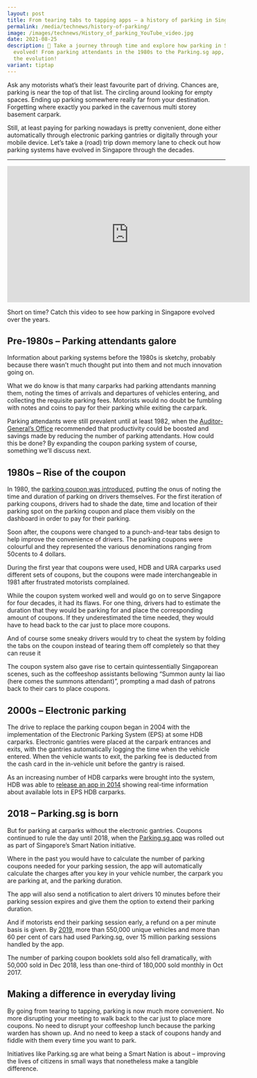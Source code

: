 ```yaml
---
layout: post
title: From tearing tabs to tapping apps – a history of parking in Singapore
permalink: /media/technews/history-of-parking/
image: /images/technews/History_of_parking_YouTube_video.jpg
date: 2021-08-25
description: 🚗 Take a journey through time and explore how parking in SG
  evolved! From parking attendants in the 1980s to the Parking.sg app, discover
  the evolution!
variant: tiptap
---
```

Ask any motorists what’s their least favourite part of driving. Chances are, parking is near the top of that list. The circling around looking for empty spaces. Ending up parking somewhere really far from your destination. Forgetting where exactly you parked in the cavernous multi storey basement carpark. 

Still, at least paying for parking nowadays is pretty convenient, done either automatically through electronic parking gantries or digitally through your mobile device. Let’s take a (road) trip down memory lane to check out how parking systems have evolved in Singapore through the decades. 


---

<div class="bp-youtube">

<iframe width="560" height="315" src="https://www.youtube.com/embed/xIzChauF7jY" title="YouTube video player" frameborder="0" allow="accelerometer; autoplay; clipboard-write; encrypted-media; gyroscope; picture-in-picture" allowfullscreen=""></iframe>
  
</div>

Short on time? Catch this video to see how parking in Singapore evolved over the years. 

## Pre-1980s – Parking attendants galore

Information about parking systems before the 1980s is sketchy, probably because there wasn’t much thought put into them and not much innovation going on. 

What we do know is that many carparks had parking attendants manning them, noting the times of arrivals and departures of vehicles entering, and collecting the requisite parking fees. Motorists would no doubt be fumbling with notes and coins to pay for their parking while exiting the carpark. 

Parking attendants were still prevalent until at least 1982, when the [Auditor-General’s Office](https://www.nas.gov.sg/archivesonline/government_records/Flipviewer/grid_publish/0/0b6fe76b-9f10-11e7-843a-0050568939ad-Cmd.23of1982/web/html5/index.html?launchlogo=tablet/GovernmentRecords_brandingLogo_.png&amp;pn=31) recommended that productivity could be boosted and savings made by reducing the number of parking attendants. How could this be done? By expanding the coupon parking system of course, something we’ll discuss next. 
 

## 1980s – Rise of the coupon 

In 1980, the [parking coupon was introduced](https://www.straitstimes.com/singapore/transport/the-who-what-where-when-and-why-of-public-parking-coupons-in-singapore), putting the onus of noting the time and duration of parking on drivers themselves. For the first iteration of parking coupons, drivers had to shade the date, time and location of their parking spot on the parking coupon and place them visibly on the dashboard in order to pay for their parking. 

Soon after, the coupons were changed to a punch-and-tear tabs design to help improve the convenience of drivers. The parking coupons were colourful and they represented the various denominations ranging from 50cents to 4 dollars. 

During the first year that coupons were used, HDB and URA carparks used different sets of coupons, but the coupons were made interchangeable in 1981 after frustrated motorists complained.

While the coupon system worked well and would go on to serve Singapore for four decades, it had its flaws. For one thing, drivers had to estimate the duration that they would be parking for and place the corresponding amount of coupons. If they underestimated the time needed, they would have to head back to the car just to place more coupons. 

And of course some sneaky drivers would try to cheat the system by folding the tabs on the coupon instead of tearing them off completely so that they can reuse it

The coupon system also gave rise to certain quintessentially Singaporean scenes, such as the coffeeshop assistants bellowing “Summon aunty lai liao (here comes the summons attendant)”, prompting a mad dash of patrons back to their cars to place coupons. 



## 2000s – Electronic parking 

The drive to replace the parking coupon began in 2004 with the implementation of the Electronic Parking System (EPS) at some HDB carparks. Electronic gantries were placed at the carpark entrances and exits, with the gantries automatically logging the time when the vehicle entered. When the vehicle wants to exit, the parking fee is deducted from the cash card in the in-vehicle unit before the gantry is raised. 

As an increasing number of HDB carparks were brought into the system, HDB was able to [release an app in 2014](https://www.straitstimes.com/singapore/transport/real-time-information-on-hdb-carpark-lots-also-made-available-online) showing real-time information about available lots in EPS HDB carparks. 

## 2018 – Parking.sg is born 

But for parking at carparks without the electronic gantries. Coupons continued to rule the day until 2018, when the [Parking.sg app](https://www.parking.sg) was rolled out as part of Singapore’s Smart Nation initiative. 

Where in the past you would have to calculate the number of parking coupons needed for your parking session, the app will automatically calculate the charges after you key in your vehicle number, the carpark you are parking at, and the parking duration. 

The app will also send a notification to alert drivers 10 minutes before their parking session expires and give them the option to extend their parking duration. 

And if motorists end their parking session early, a refund on a per minute basis is given.
By [2019](https://vulcanpost.com/656482/parking-sg-app-singapore/), more than 550,000 unique vehicles and more than 60 per cent of cars had used Parking.sg, over 15 million parking sessions handled by the app.

The number of parking coupon booklets sold also fell dramatically, with 50,000 sold in Dec 2018, less than one-third of 180,000 sold monthly in Oct 2017.


## Making a difference in everyday living

By going from tearing to tapping, parking is now much more convenient. No more disrupting your meeting to walk back to the car just to place more coupons. No need to disrupt your coffeeshop lunch because the parking warden has shown up. And no need to keep a stack of coupons handy and fiddle with them every time you want to park. 

Initiatives like Parking.sg are what being a Smart Nation is about – improving the lives of citizens in small ways that nonetheless make a tangible difference.